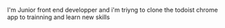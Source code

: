 I'm Junior front end developper and i'm triyng to clone the todoist chrome app to trainning and learn new skills
